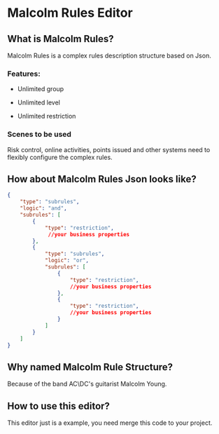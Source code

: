 # Malcolm Rules Editor

## What is Malcolm Rules?

 Malcolm Rules is a complex rules description structure based on Json.

###  Features:
 
- Unlimited group

- Unlimited level

- Unlimited restriction

### Scenes to be used
Risk control, online activities, points issued and other systems need to flexibly configure the complex rules.

## How about Malcolm Rules Json looks like?

```json
{
    "type": "subrules",
    "logic": "and",
    "subrules": [
        {
            "type": "restriction",
             //your business properties
        },
        {
            "type": "subrules",
            "logic": "or",
            "subrules": [
                {
                    "type": "restriction",
                    //your business properties
                },
                {
                    "type": "restriction",
                    //your business properties
                }
            ]
        }
    ]
}
```
## Why named Malcolm Rule Structure?
Because of the band AC\DC's guitarist Malcolm Young.

## How to use this editor?
This editor just is a example, you need merge this code to your project.